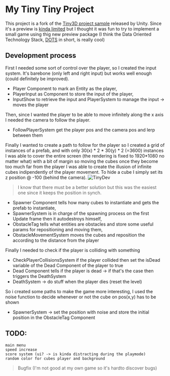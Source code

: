 # My Tiny Tiny Project
This project is a fork of the [Tiny3D project sample](https://github.com/Unity-Technologies/ProjectTinySamples/tree/master/Tiny3D) released by Unity.
Since it's a preview is [kinda limited](https://docs.google.com/document/d/1A8hen2hLFY5FLkC5gd3JP2Z-IpHfnAX-CpYLK3aOdwA/edit#) but I thought it was fun to try to implement a small game using thig new preview package (I think the Data Oriented Technology Stack, [DOTS](https://unity.com/dots) in short, is really cool)

## Development process
First I needed some sort of control over the player, so I created the input system.
It's barebone (only left and right input) but works well enough (could definitely be improved).
- Player Component to mark an Entity as the player,
- PlayerInput as Component to store the input of the player,
- InputShow to retrieve the input and PlayerSystem to manage the input -> moves the player
 
Then, since I wanted the player to be able to move infinitely along the x axis I needed the camera to follow the player.
- FollowPlayerSystem get the player pos and the camera pos and lerp between them

Finally I wanted to create a path to follow for the player so I created a grid of instances of a prefab, and with only 30(x) * 2 * 30(y) * 2 (=3600) instances I was able to cover the entire screen (the rendering is fixed to 1920*1080 no matter what) with a bit of margin so moving the cubes once they become too much far from the player I was able to create the illusion of infinite cubes indipendently of the player movement.
To hide a cube I simply set its z position @ -100 (behind the camera).
![TinyDev](https://user-images.githubusercontent.com/15329035/72682762-f4081380-3ad0-11ea-8932-442fd849eb40.png)
>I know that there must be a better solution but this was the easiest one since it keeps the position in synch.

- Spawner Component tells how many cubes to instantiate and gets the prefab to instantiate,
- SpawnerSystem is in charge of the spawning process on the first Update frame then it autodestroys himself,
- ObstacleTag tells what entities are obstacles and store some useful params for repositioning and moving them,
- ObstacleMovementSystem moves the cubes and reposition the according to the distance from the player

Finally I needed to check if the player is colliding with something
- CheckPlayerCollisionsSystem if the player collided then set the isDead variable of the Dead Component of the player to true 
- Dead Component tells if the player is dead -> if that's the case then triggers the DeathSystem
- DeathSystem -> do stuff when the player dies (reset the level)

So i created some paths to make the game more interesting, I used the noise function to decide whenever or not the cube on pos(x,y) has to be shown
- SpawnerSystem -> set the position with noise and store the initial position in the ObstacleTag Component



## TODO:
	main menu
	speed increase
	score system (ui? -> is kinda distracting during the playmode)
	random color for cubes player and background

> Bugfix (I'm not good at my own game so it's hardto discover bugs)
